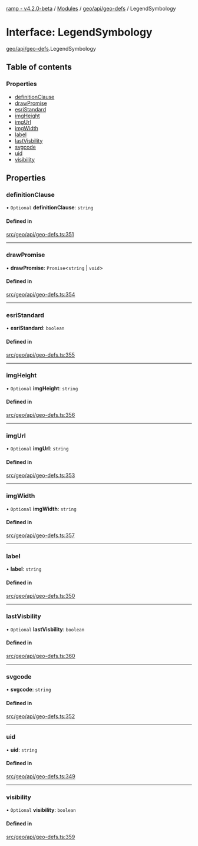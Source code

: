 [ramp - v4.2.0-beta](../README.md) / [Modules](../modules.md) / [geo/api/geo-defs](../modules/geo_api_geo_defs.md) / LegendSymbology

# Interface: LegendSymbology

[geo/api/geo-defs](../modules/geo_api_geo_defs.md).LegendSymbology

## Table of contents

### Properties

- [definitionClause](geo_api_geo_defs.LegendSymbology.md#definitionclause)
- [drawPromise](geo_api_geo_defs.LegendSymbology.md#drawpromise)
- [esriStandard](geo_api_geo_defs.LegendSymbology.md#esristandard)
- [imgHeight](geo_api_geo_defs.LegendSymbology.md#imgheight)
- [imgUrl](geo_api_geo_defs.LegendSymbology.md#imgurl)
- [imgWidth](geo_api_geo_defs.LegendSymbology.md#imgwidth)
- [label](geo_api_geo_defs.LegendSymbology.md#label)
- [lastVisbility](geo_api_geo_defs.LegendSymbology.md#lastvisbility)
- [svgcode](geo_api_geo_defs.LegendSymbology.md#svgcode)
- [uid](geo_api_geo_defs.LegendSymbology.md#uid)
- [visibility](geo_api_geo_defs.LegendSymbology.md#visibility)

## Properties

### definitionClause

• `Optional` **definitionClause**: `string`

#### Defined in

[src/geo/api/geo-defs.ts:351](https://github.com/sharvenp/ramp4-docs/blob/c6cdb39/src/geo/api/geo-defs.ts#L351)

___

### drawPromise

• **drawPromise**: `Promise`<`string` \| `void`\>

#### Defined in

[src/geo/api/geo-defs.ts:354](https://github.com/sharvenp/ramp4-docs/blob/c6cdb39/src/geo/api/geo-defs.ts#L354)

___

### esriStandard

• **esriStandard**: `boolean`

#### Defined in

[src/geo/api/geo-defs.ts:355](https://github.com/sharvenp/ramp4-docs/blob/c6cdb39/src/geo/api/geo-defs.ts#L355)

___

### imgHeight

• `Optional` **imgHeight**: `string`

#### Defined in

[src/geo/api/geo-defs.ts:356](https://github.com/sharvenp/ramp4-docs/blob/c6cdb39/src/geo/api/geo-defs.ts#L356)

___

### imgUrl

• `Optional` **imgUrl**: `string`

#### Defined in

[src/geo/api/geo-defs.ts:353](https://github.com/sharvenp/ramp4-docs/blob/c6cdb39/src/geo/api/geo-defs.ts#L353)

___

### imgWidth

• `Optional` **imgWidth**: `string`

#### Defined in

[src/geo/api/geo-defs.ts:357](https://github.com/sharvenp/ramp4-docs/blob/c6cdb39/src/geo/api/geo-defs.ts#L357)

___

### label

• **label**: `string`

#### Defined in

[src/geo/api/geo-defs.ts:350](https://github.com/sharvenp/ramp4-docs/blob/c6cdb39/src/geo/api/geo-defs.ts#L350)

___

### lastVisbility

• `Optional` **lastVisbility**: `boolean`

#### Defined in

[src/geo/api/geo-defs.ts:360](https://github.com/sharvenp/ramp4-docs/blob/c6cdb39/src/geo/api/geo-defs.ts#L360)

___

### svgcode

• **svgcode**: `string`

#### Defined in

[src/geo/api/geo-defs.ts:352](https://github.com/sharvenp/ramp4-docs/blob/c6cdb39/src/geo/api/geo-defs.ts#L352)

___

### uid

• **uid**: `string`

#### Defined in

[src/geo/api/geo-defs.ts:349](https://github.com/sharvenp/ramp4-docs/blob/c6cdb39/src/geo/api/geo-defs.ts#L349)

___

### visibility

• `Optional` **visibility**: `boolean`

#### Defined in

[src/geo/api/geo-defs.ts:359](https://github.com/sharvenp/ramp4-docs/blob/c6cdb39/src/geo/api/geo-defs.ts#L359)
